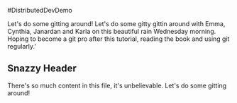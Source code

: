 #DistributedDevDemo

Let's do some gitting around!
Let's do some gitty gittin around with Emma, Cynthia, Janardan and Karla on this beautiful rain Wednesday morning. Hoping to become a git pro after this tutorial, reading the book and using git regularly.'


## Snazzy Header

There's so much content in this file, it's unbelievable.
Let's do some gitting around!

